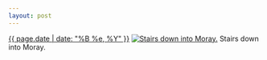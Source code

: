 ```yaml
---
layout: post
---
```


<p>
  <time><a href="/190">{{ page.date | date: "%B %e, %Y" }}</a></time>
  <a href="/190"><img src="{{ site.assets_url }}/190-640.jpg" srcset="{{ site.assets_url }}/190-1280.jpg 1280w, {{ site.assets_url }}/190-960.jpg 960w, {{ site.assets_url }}/190-640.jpg 640w, {{ site.assets_url }}/190-320.jpg 320w" sizes="(min-width: 700px) 50vw, calc(100vw - 2rem)" alt="Stairs down into Moray." /></a>
  <span>Stairs down into Moray.</span>
</p>
